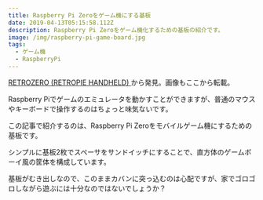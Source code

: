 ```yaml
---
title: Raspberry Pi Zeroをゲーム機にする基板
date: 2019-04-13T05:15:58.112Z
description: Raspberry Pi Zeroをゲーム機化するための基板の紹介です。
image: /img/raspberry-pi-game-board.jpg
tags:
  - ゲーム機
  - RaspberryPi
---
```

[RETROZERO (RETROPIE HANDHELD)](https://facelesstech.wordpress.com/2019/04/07/retrozero-retropie-handheld/)から発見。画像もここから転載。

Raspberry Piでゲームのエミュレータを動かすことができますが、普通のマウスやキーボードで操作するのはちょっと味気ないです。

この記事で紹介するのは、Raspberry Pi Zeroをモバイルゲーム機にするための基板です。

シンプルに基板2枚でスペーサをサンドイッチにすることで、直方体のゲームボーイ風の筐体を構成しています。

基板がむき出しなので、このままカバンに突っ込むのは心配ですが、家でゴロゴロしながら遊ぶには十分なのではないでしょうか？

